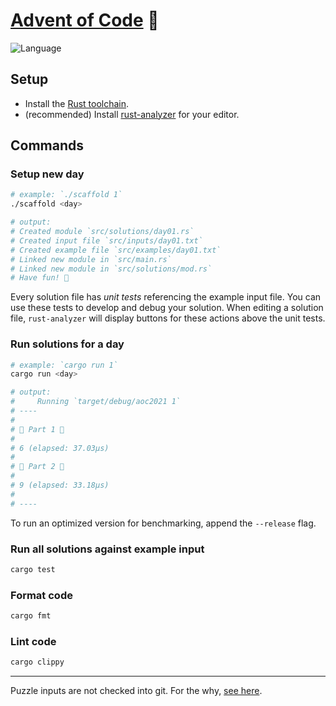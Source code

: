 # [Advent of Code](https://adventofcode.com/2021/) 🎄

![Language](https://badgen.net/badge/Language/Rust)

## Setup

* Install the [Rust toolchain](https://www.rust-lang.org/tools/install).
* (recommended) Install [rust-analyzer](https://rust-analyzer.github.io/manual.html) for your editor.

## Commands

### Setup new day

```sh
# example: `./scaffold 1`
./scaffold <day>

# output:
# Created module `src/solutions/day01.rs`
# Created input file `src/inputs/day01.txt`
# Created example file `src/examples/day01.txt`
# Linked new module in `src/main.rs`
# Linked new module in `src/solutions/mod.rs`
# Have fun! 🎄
```

Every solution file has _unit tests_ referencing the example input file. You can use these tests to develop and debug your solution. When editing a solution file, `rust-analyzer` will display buttons for these actions above the unit tests.

### Run solutions for a day

```sh
# example: `cargo run 1`
cargo run <day>

# output:
#     Running `target/debug/aoc2021 1`
# ----
#
# 🎄 Part 1 🎄
#
# 6 (elapsed: 37.03µs)
#
# 🎄 Part 2 🎄
#
# 9 (elapsed: 33.18µs)
#
# ----
```

To run an optimized version for benchmarking, append the `--release` flag.

### Run all solutions against example input

```sh
cargo test
```

### Format code

```sh
cargo fmt
```

### Lint code

```sh
cargo clippy
```

---

Puzzle inputs are not checked into git. For the why, [see here](https://old.reddit.com/r/adventofcode/comments/k99rod/sharing_input_data_were_we_requested_not_to/gf2ukkf/?context=3).
